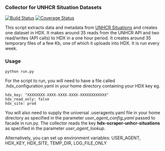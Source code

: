 ### Collector for UNHCR Situation Datasets
[![Build Status](https://github.com/OCHA-DAP/hdx-scraper-unhcr-situations/actions/workflows/run-python-tests.yaml/badge.svg)](https://github.com/OCHA-DAP/hdx-scraper-unhcr-situations/actions/workflows/run-python-tests.yaml)
[![Coverage Status](https://coveralls.io/repos/github/OCHA-DAP/hdx-scraper-unhcr-situations/badge.svg?branch=main&ts=1)](https://coveralls.io/github/OCHA-DAP/hdx-scraper-unhcr-situations?branch=main)

This script extracts data and metadata from [UNHCR Situations](https://data.unhcr.org/en/regions) and creates one dataset in HDX. It makes around 35 reads from the UNHCR API and two read/writes (API calls) to HDX in a one hour period. It creates around 35 temporary files of a few Kb, one of which it uploads into HDX. It is run every week.


### Usage

    python run.py

For the script to run, you will need to have a file called .hdx_configuration.yaml in your home directory containing your HDX key eg.

    hdx_key: "XXXXXXXX-XXXX-XXXX-XXXX-XXXXXXXXXXXX"
    hdx_read_only: false
    hdx_site: prod
    
 You will also need to supply the universal .useragents.yaml file in your home directory as specified in the parameter *user_agent_config_yaml* passed to facade in run.py. The collector reads the key **hdx-scraper-unhcr-situations** as specified in the parameter *user_agent_lookup*.
 
 Alternatively, you can set up environment variables: USER_AGENT, HDX_KEY, HDX_SITE, TEMP_DIR, LOG_FILE_ONLY